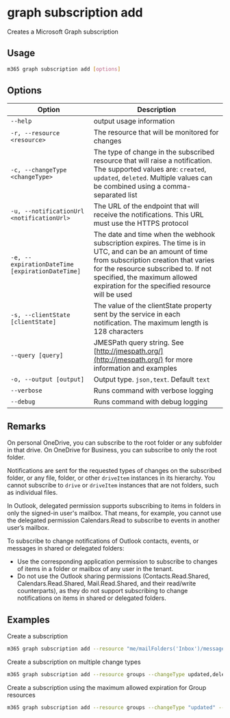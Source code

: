 # graph subscription add

Creates a Microsoft Graph subscription

## Usage

```sh
m365 graph subscription add [options]
```

## Options

Option|Description
------|-----------
`--help`|output usage information
`-r, --resource <resource>`|The resource that will be monitored for changes
`-c, --changeType <changeType>`|The type of change in the subscribed resource that will raise a notification. The supported values are: `created`, `updated`, `deleted`. Multiple values can be combined using a comma-separated list
`-u, --notificationUrl <notificationUrl>`|The URL of the endpoint that will receive the notifications. This URL must use the HTTPS protocol
`-e, --expirationDateTime [expirationDateTime]`|The date and time when the webhook subscription expires. The time is in UTC, and can be an amount of time from subscription creation that varies for the resource subscribed to. If not specified, the maximum allowed expiration for the specified resource will be used
`-s, --clientState [clientState]`|The value of the clientState property sent by the service in each notification. The maximum length is 128 characters
`--query [query]`|JMESPath query string. See [http://jmespath.org/](http://jmespath.org/) for more information and examples
`-o, --output [output]`|Output type. `json,text`. Default `text`
`--verbose`|Runs command with verbose logging
`--debug`|Runs command with debug logging

## Remarks

On personal OneDrive, you can subscribe to the root folder or any subfolder in that drive. On OneDrive for Business, you can subscribe to only the root folder.

Notifications are sent for the requested types of changes on the subscribed folder, or any file, folder, or other `driveItem` instances in its hierarchy. You cannot subscribe to `drive` or `driveItem` instances that are not folders, such as individual files.

In Outlook, delegated permission supports subscribing to items in folders in only the signed-in user's mailbox.
That means, for example, you cannot use the delegated permission Calendars.Read to subscribe to events in another user’s mailbox.

To subscribe to change notifications of Outlook contacts, events, or messages in shared or delegated folders:

- Use the corresponding application permission to subscribe to changes of items in a folder or mailbox of any user in the tenant.
- Do not use the Outlook sharing permissions (Contacts.Read.Shared, Calendars.Read.Shared, Mail.Read.Shared, and their read/write counterparts), as they do not support subscribing to change notifications on items in shared or delegated folders.

## Examples

Create a subscription

```sh
m365 graph subscription add --resource "me/mailFolders('Inbox')/messages" --changeType "updated" --notificationUrl "https://webhook.azurewebsites.net/api/send/myNotifyClient" --expirationDateTime "2016-11-20T18:23:45.935Z" --clientState "secretClientState"

```

Create a subscription on multiple change types

```sh
m365 graph subscription add --resource groups --changeType updated,deleted --notificationUrl "https://webhook.azurewebsites.net/api/send/myNotifyClient" --expirationDateTime "2016-11-20T18:23:45.935Z" --clientState "secretClientState"

```

Create a subscription using the maximum allowed expiration for Group resources

```sh
m365 graph subscription add --resource groups --changeType "updated" --notificationUrl "https://webhook.azurewebsites.net/api/send/myNotifyClient"
```

